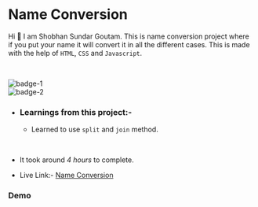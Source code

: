 # Name Conversion

Hi 👋 I am Shobhan Sundar Goutam. This is name conversion project where if you put your name it will convert it in all the different cases. This is made with the help of `HTML`, `CSS` and `Javascript`.

<br>

![badge-1](https://img.shields.io/badge/HTML-CSS-blue)
<br>
![badge-2](https://img.shields.io/badge/-Javascript-yellow)

- ### Learnings from this project:-

  - Learned to use `split` and `join` method.

<br>

- It took around _4 hours_ to complete.

- Live Link:- [Name Conversion](https://name-conversion-fsjs.netlify.app/)

### Demo


